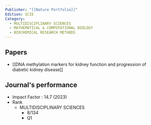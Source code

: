 ```yaml
---
Publisher: "[[Nature Portfolio]]"
Edition: SCIE
Category:
  - MULTIDISCIPLINARY SCIENCES
  - MATHEMATICAL & COMPUTATIONAL BIOLOGY
  - BIOCHEMICAL RESEARCH METHODS
---
```

## Papers
+ [[DNA methylation markers for kidney function and progression of diabetic kidney disease]]

## Journal's performance 
+ Impact Factor : 14.7 (2023)
+ Rank 
	+ MULTIDISCIPLINARY SCIENCES
		+ 8/134
		+ Q1
